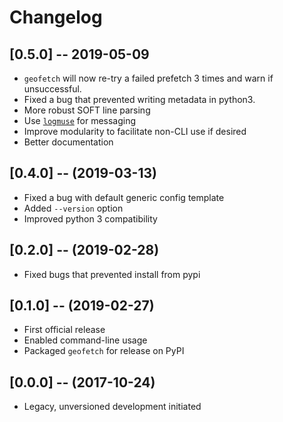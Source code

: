 # Changelog

## [0.5.0] -- 2019-05-09

- `geofetch` will now re-try a failed prefetch 3 times and warn if unsuccessful.
- Fixed a bug that prevented writing metadata in python3.
- More robust SOFT line parsing
- Use [`logmuse`](http://logmuse.databio.org/en/latest/) for messaging
- Improve modularity to facilitate non-CLI use if desired
- Better documentation

## [0.4.0] -- (2019-03-13)

- Fixed a bug with default generic config template
- Added `--version` option
- Improved python 3 compatibility

## [0.2.0] -- (2019-02-28)

- Fixed bugs that prevented install from pypi

## [0.1.0] -- (2019-02-27)

- First official release
- Enabled command-line usage
- Packaged `geofetch` for release on PyPI


## [0.0.0] -- (2017-10-24)
  
  - Legacy, unversioned development initiated
